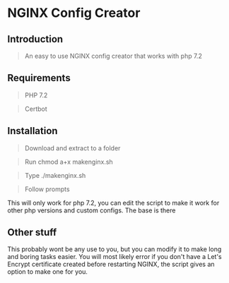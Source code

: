 # NGINX Config Creator

## Introduction

> An easy to use NGINX config creator that works with php 7.2

## Requirements

> PHP 7.2

> Certbot

## Installation

> Download and extract to a folder

> Run chmod a+x makenginx.sh

> Type ./makenginx.sh

> Follow prompts

This will only work for php 7.2, you can edit the script to make it work for other php versions and custom configs. The base is there

## Other stuff

This probably wont be any use to you, but you can modify it to make long and boring tasks easier.
You will most likely error if you don't have a Let's Encrypt certificate created before restarting NGINX, the script gives an option to make one for you.
